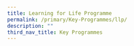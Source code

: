 ```yaml
---
title: Learning for Life Programme
permalink: /primary/Key-Programmes/llp/
description: ""
third_nav_title: Key Programmes
---
```

